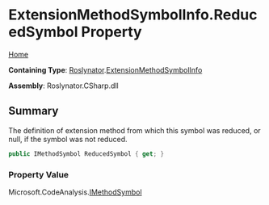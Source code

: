 # ExtensionMethodSymbolInfo\.ReducedSymbol Property

[Home](../../../README.md)

**Containing Type**: [Roslynator](../../README.md)\.[ExtensionMethodSymbolInfo](../README.md)

**Assembly**: Roslynator\.CSharp\.dll

## Summary

The definition of extension method from which this symbol was reduced, or null, if the symbol was not reduced\.

```csharp
public IMethodSymbol ReducedSymbol { get; }
```

### Property Value

Microsoft\.CodeAnalysis\.[IMethodSymbol](https://docs.microsoft.com/en-us/dotnet/api/microsoft.codeanalysis.imethodsymbol)

